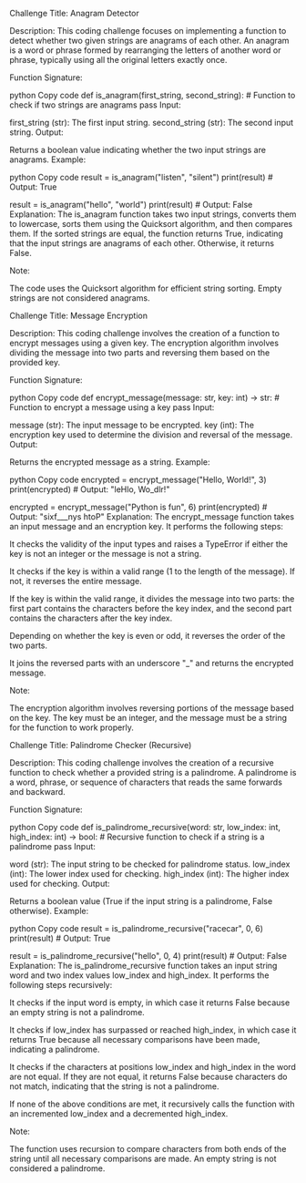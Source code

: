 Challenge Title: Anagram Detector

Description:
This coding challenge focuses on implementing a function to detect whether two given strings are anagrams of each other. An anagram is a word or phrase formed by rearranging the letters of another word or phrase, typically using all the original letters exactly once.

Function Signature:

python
Copy code
def is_anagram(first_string, second_string):
    # Function to check if two strings are anagrams
    pass
Input:

first_string (str): The first input string.
second_string (str): The second input string.
Output:

Returns a boolean value indicating whether the two input strings are anagrams.
Example:

python
Copy code
result = is_anagram("listen", "silent")
print(result)  # Output: True

result = is_anagram("hello", "world")
print(result)  # Output: False
Explanation:
The is_anagram function takes two input strings, converts them to lowercase, sorts them using the Quicksort algorithm, and then compares them. If the sorted strings are equal, the function returns True, indicating that the input strings are anagrams of each other. Otherwise, it returns False.

Note:

The code uses the Quicksort algorithm for efficient string sorting.
Empty strings are not considered anagrams.


Challenge Title: Message Encryption

Description:
This coding challenge involves the creation of a function to encrypt messages using a given key. The encryption algorithm involves dividing the message into two parts and reversing them based on the provided key.

Function Signature:

python
Copy code
def encrypt_message(message: str, key: int) -> str:
    # Function to encrypt a message using a key
    pass
Input:

message (str): The input message to be encrypted.
key (int): The encryption key used to determine the division and reversal of the message.
Output:

Returns the encrypted message as a string.
Example:

python
Copy code
encrypted = encrypt_message("Hello, World!", 3)
print(encrypted)  # Output: "leHlo, Wo_dlr!"

encrypted = encrypt_message("Python is fun", 6)
print(encrypted)  # Output: "sixf___nys htoP"
Explanation:
The encrypt_message function takes an input message and an encryption key. It performs the following steps:

It checks the validity of the input types and raises a TypeError if either the key is not an integer or the message is not a string.

It checks if the key is within a valid range (1 to the length of the message). If not, it reverses the entire message.

If the key is within the valid range, it divides the message into two parts: the first part contains the characters before the key index, and the second part contains the characters after the key index.

Depending on whether the key is even or odd, it reverses the order of the two parts.

It joins the reversed parts with an underscore "_" and returns the encrypted message.

Note:

The encryption algorithm involves reversing portions of the message based on the key.
The key must be an integer, and the message must be a string for the function to work properly.


Challenge Title: Palindrome Checker (Recursive)

Description:
This coding challenge involves the creation of a recursive function to check whether a provided string is a palindrome. A palindrome is a word, phrase, or sequence of characters that reads the same forwards and backward.

Function Signature:

python
Copy code
def is_palindrome_recursive(word: str, low_index: int, high_index: int) -> bool:
    # Recursive function to check if a string is a palindrome
    pass
Input:

word (str): The input string to be checked for palindrome status.
low_index (int): The lower index used for checking.
high_index (int): The higher index used for checking.
Output:

Returns a boolean value (True if the input string is a palindrome, False otherwise).
Example:

python
Copy code
result = is_palindrome_recursive("racecar", 0, 6)
print(result)  # Output: True

result = is_palindrome_recursive("hello", 0, 4)
print(result)  # Output: False
Explanation:
The is_palindrome_recursive function takes an input string word and two index values low_index and high_index. It performs the following steps recursively:

It checks if the input word is empty, in which case it returns False because an empty string is not a palindrome.

It checks if low_index has surpassed or reached high_index, in which case it returns True because all necessary comparisons have been made, indicating a palindrome.

It checks if the characters at positions low_index and high_index in the word are not equal. If they are not equal, it returns False because characters do not match, indicating that the string is not a palindrome.

If none of the above conditions are met, it recursively calls the function with an incremented low_index and a decremented high_index.

Note:

The function uses recursion to compare characters from both ends of the string until all necessary comparisons are made.
An empty string is not considered a palindrome.
